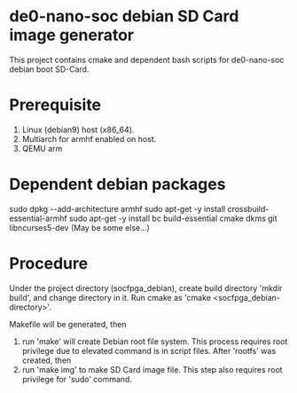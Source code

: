 de0-nano-soc debian SD Card image generator
=====

This project contains cmake and dependent bash scripts for de0-nano-soc debian boot SD-Card.

 Prerequisite
===============

1. Linux (debian9) host (x86_64).
2. Multiarch for armhf enabled on host.
3. QEMU arm

 Dependent debian packages 
===========================

sudo dpkg --add-architecture armhf
sudo apt-get -y install crossbuild-essential-armhf
sudo apt-get -y install bc build-essential cmake dkms git libncurses5-dev
(May be some else...)

 Procedure
===========================

Under the project directory (socfpga_debian), create build directory 'mkdir build', and change directory in it.
Run cmake as 'cmake <socfpga_debian-directory>'.  

Makefile will be generated, then 
1. run 'make' will create Debian root file system.  This process requires root privilege due to elevated command is in script files. After 'rootfs' was created, then
1. run 'make img' to make SD Card image file.  This step also requires root privilege for 'sudo' command.

